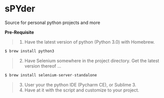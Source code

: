 # sPYder
Source for personal python projects and more

__Pre-Requisite__
> 1. Have the latest version of python (Python 3.0) with Homebrew.

```javascript
$ brew install python3
```

> 2. Have Selenium somewhere in the project directory. Get the latest version thereof ...
```javascript
$ brew install selenium-server-standalone
```
> 3. User your the python IDE (Pycharm CE), or Sublime 3.
> 4. Have at it with the script and customize to your project.
